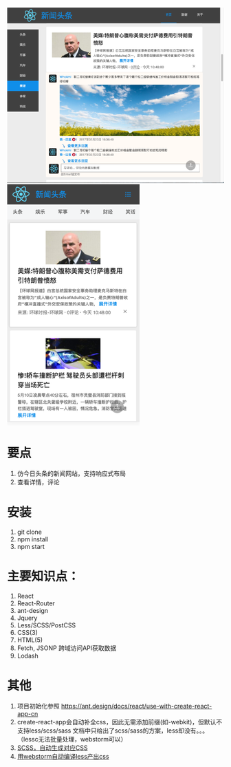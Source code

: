 ![image](https://github.com/qilovehua/react-ant-design/raw/master/public/image/antd.png)
![image](https://github.com/qilovehua/react-ant-design/raw/master/public/image/antd2.png)
  
# 要点
1. 仿今日头条的新闻网站，支持响应式布局
1. 查看详情，评论

# 安装
1. git clone
1. npm install
1. npm start

# 主要知识点：
1. React
1. React-Router
1. ant-design
1. Jquery
1. Less/SCSS/PostCSS
1. CSS(3)
1. HTML(5)
1. Fetch, JSONP 跨域访问API获取数据
1. Lodash

# 其他
1. 项目初始化参照 https://ant.design/docs/react/use-with-create-react-app-cn
1. create-react-app会自动补全css，因此无需添加前缀(如-webkit)，但默认不支持less/scss/sass
   文档中只给出了scss/sass的方案，less却没有。。。（lessc无法批量处理，webstorm可以）
1. <a href="https://github.com/facebookincubator/create-react-app/blob/master/packages/react-scripts/template/README.md#installing-a-dependency">SCSS，自动生成对应CSS</a>
1. <a href="http://www.cnblogs.com/fxair/p/3919674.html">用webstorm自动编译less产出css</a>
